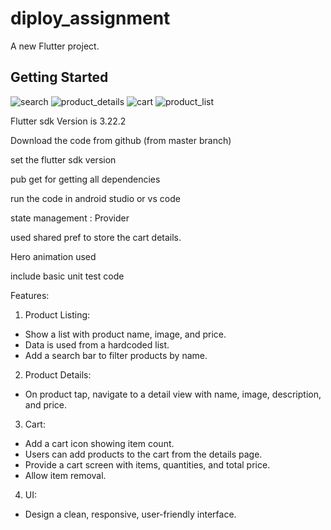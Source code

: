# diploy_assignment

A new Flutter project.

## Getting Started
![search](https://github.com/user-attachments/assets/45834120-1a92-4572-94d0-b2c561afbe47)
![product_details](https://github.com/user-attachments/assets/cbce96f4-1fbc-45a1-9789-57e5550b7109)
![cart](https://github.com/user-attachments/assets/48b1d42b-5958-4aae-9dad-89ea84d5de93)
![product_list](https://github.com/user-attachments/assets/951bdf46-7fc1-4398-8811-34da50f75733)

Flutter sdk Version is 3.22.2


Download the code from github (from master branch)

set the flutter sdk version 

pub get for getting all dependencies

run the code in android studio or vs code 


state management : Provider

used shared pref to store the cart details.

Hero animation used 

include basic unit test code

Features:
1. Product Listing: 
 - Show a list with product name, image, and price. 
 - Data is used from a hardcoded list. 
 - Add a search bar to filter products by name.
2. Product Details: 
 - On product tap, navigate to a detail view with name, image, description, and price.
3. Cart: 
 - Add a cart icon showing item count. 
 - Users can add products to the cart from the details page. 
 - Provide a cart screen with items, quantities, and total price. 
 - Allow item removal.
4. UI: 
 - Design a clean, responsive, user-friendly interface.
